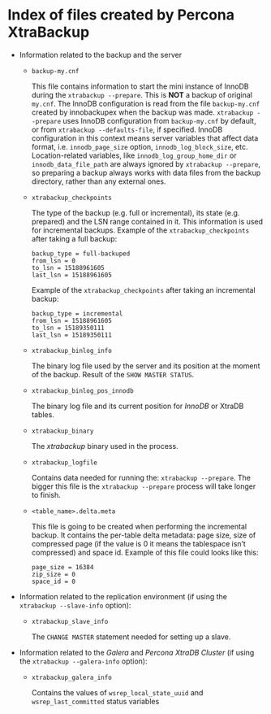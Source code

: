 # Index of files created by Percona XtraBackup


* Information related to the backup and the server

    * `backup-my.cnf`
     
      This file contains information to start the mini instance of InnoDB
      during the `xtrabackup --prepare`. This is **NOT** a backup of
      original `my.cnf`. The InnoDB configuration is read from the file
      `backup-my.cnf` created by innobackupex when the backup was
      made. `xtrabackup --prepare` uses InnoDB configuration from
      `backup-my.cnf` by default, or from
      `xtrabackup --defaults-file`, if specified. InnoDB
      configuration in this context means server variables that affect data
      format, i.e. `innodb_page_size` option,
      `innodb_log_block_size`, etc. Location-related variables, like
      `innodb_log_group_home_dir` or `innodb_data_file_path`
      are always ignored by `xtrabackup --prepare`, so preparing
      a backup always works with data files from the backup directory, rather
      than any external ones.
 
    * `xtrabackup_checkpoints`

       The type of the backup (e.g. full or incremental), its state (e.g.
       prepared) and the LSN range contained in it. This information is used
       for incremental backups.
       Example of the `xtrabackup_checkpoints` after taking a full
       backup:

       ```text
       backup_type = full-backuped
       from_lsn = 0
       to_lsn = 15188961605
       last_lsn = 15188961605
       ```
       Example of the `xtrabackup_checkpoints` after taking an incremental backup:

       ```text
       backup_type = incremental
       from_lsn = 15188961605
       to_lsn = 15189350111
       last_lsn = 15189350111
       ```

    * `xtrabackup_binlog_info`

      The binary log file used by the server and its position at the moment of
      the backup. Result of the `SHOW MASTER STATUS`.

    * `xtrabackup_binlog_pos_innodb`

      The binary log file and its current position for *InnoDB* or XtraDB
      tables.

    * `xtrabackup_binary`

      The *xtrabackup* binary used in the process.

    * `xtrabackup_logfile`

      Contains data needed for running the: `xtrabackup --prepare`.
      The bigger this file is the `xtrabackup --prepare` process
      will take longer to finish.

    * `<table_name>.delta.meta`

      This file is going to be created when performing the incremental backup.
      It contains the per-table delta metadata: page size, size of compressed
      page (if the value is 0 it means the tablespace isn’t compressed) and
      space id. Example of this file could looks like this:

      ```text
      page_size = 16384
      zip_size = 0
      space_id = 0
      ```

* Information related to the replication environment (if using the
`xtrabackup --slave-info` option):
     
    * `xtrabackup_slave_info`
  
      The `CHANGE MASTER` statement needed for setting up a slave.

* Information related to the *Galera* and *Percona XtraDB Cluster* (if using
the `xtrabackup --galera-info` option):
 
    * `xtrabackup_galera_info`

      Contains the values of `wsrep_local_state_uuid` and
      `wsrep_last_committed` status variables
